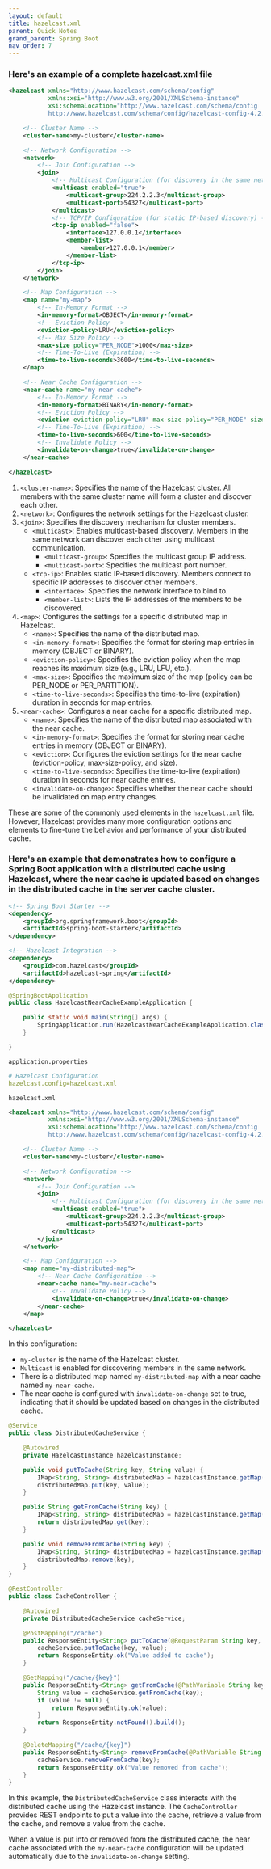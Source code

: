 ```yaml
---
layout: default
title: hazelcast.xml
parent: Quick Notes
grand_parent: Spring Boot
nav_order: 7
---
```

### Here's an example of a complete hazelcast.xml file 
```xml
<hazelcast xmlns="http://www.hazelcast.com/schema/config"
           xmlns:xsi="http://www.w3.org/2001/XMLSchema-instance"
           xsi:schemaLocation="http://www.hazelcast.com/schema/config
           http://www.hazelcast.com/schema/config/hazelcast-config-4.2.xsd">

    <!-- Cluster Name -->
    <cluster-name>my-cluster</cluster-name>

    <!-- Network Configuration -->
    <network>
        <!-- Join Configuration -->
        <join>
            <!-- Multicast Configuration (for discovery in the same network) -->
            <multicast enabled="true">
                <multicast-group>224.2.2.3</multicast-group>
                <multicast-port>54327</multicast-port>
            </multicast>
            <!-- TCP/IP Configuration (for static IP-based discovery) -->
            <tcp-ip enabled="false">
                <interface>127.0.0.1</interface>
                <member-list>
                    <member>127.0.0.1</member>
                </member-list>
            </tcp-ip>
        </join>
    </network>

    <!-- Map Configuration -->
    <map name="my-map">
        <!-- In-Memory Format -->
        <in-memory-format>OBJECT</in-memory-format>
        <!-- Eviction Policy -->
        <eviction-policy>LRU</eviction-policy>
        <!-- Max Size Policy -->
        <max-size policy="PER_NODE">1000</max-size>
        <!-- Time-To-Live (Expiration) -->
        <time-to-live-seconds>3600</time-to-live-seconds>
    </map>

    <!-- Near Cache Configuration -->
    <near-cache name="my-near-cache">
        <!-- In-Memory Format -->
        <in-memory-format>BINARY</in-memory-format>
        <!-- Eviction Policy -->
        <eviction eviction-policy="LRU" max-size-policy="PER_NODE" size="1000"/>
        <!-- Time-To-Live (Expiration) -->
        <time-to-live-seconds>600</time-to-live-seconds>
        <!-- Invalidate Policy -->
        <invalidate-on-change>true</invalidate-on-change>
    </near-cache>

</hazelcast>
```
1. `<cluster-name>`: Specifies the name of the Hazelcast cluster. All members with the same cluster name will form a cluster and discover each other.
2. `<network>`: Configures the network settings for the Hazelcast cluster.
3. `<join>`: Specifies the discovery mechanism for cluster members.
    * `<multicast>`: Enables multicast-based discovery. Members in the same network can discover each other using multicast communication.
        * `<multicast-group>`: Specifies the multicast group IP address.
        * `<multicast-port>`: Specifies the multicast port number.
    * `<tcp-ip>`: Enables static IP-based discovery. Members connect to specific IP addresses to discover other members.
        * `<interface>`: Specifies the network interface to bind to.
        * `<member-list>`: Lists the IP addresses of the members to be discovered.
4. `<map>`: Configures the settings for a specific distributed map in Hazelcast.
    * `<name>`: Specifies the name of the distributed map.
    * `<in-memory-format>`: Specifies the format for storing map entries in memory (OBJECT or BINARY).
    * `<eviction-policy>`: Specifies the eviction policy when the map reaches its maximum size (e.g., LRU, LFU, etc.).
    * `<max-size>`: Specifies the maximum size of the map (policy can be PER_NODE or PER_PARTITION).
    * `<time-to-live-seconds>`: Specifies the time-to-live (expiration) duration in seconds for map entries.
5. `<near-cache>`: Configures a near cache for a specific distributed map.
   * `<name>`: Specifies the name of the distributed map associated with the near cache.
   * `<in-memory-format>`: Specifies the format for storing near cache entries in memory (OBJECT or BINARY).
   * `<eviction>`: Configures the eviction settings for the near cache (eviction-policy, max-size-policy, and size).
   * `<time-to-live-seconds>`: Specifies the time-to-live (expiration) duration in seconds for near cache entries.
   * `<invalidate-on-change>`: Specifies whether the near cache should be invalidated on map entry changes.

These are some of the commonly used elements in the `hazelcast.xml` file. However, Hazelcast provides many more configuration options and elements to fine-tune the behavior and performance of your distributed cache. 

### Here's an example that demonstrates how to configure a Spring Boot application with a distributed cache using Hazelcast, where the near cache is updated based on changes in the distributed cache in the server cache cluster.
```xml
<!-- Spring Boot Starter -->
<dependency>
    <groupId>org.springframework.boot</groupId>
    <artifactId>spring-boot-starter</artifactId>
</dependency>

<!-- Hazelcast Integration -->
<dependency>
    <groupId>com.hazelcast</groupId>
    <artifactId>hazelcast-spring</artifactId>
</dependency>
```
```java
@SpringBootApplication
public class HazelcastNearCacheExampleApplication {

    public static void main(String[] args) {
        SpringApplication.run(HazelcastNearCacheExampleApplication.class, args);
    }

}
```
`application.properties`
```yaml
# Hazelcast Configuration
hazelcast.config=hazelcast.xml
```
`hazelcast.xml`
```xml
<hazelcast xmlns="http://www.hazelcast.com/schema/config"
           xmlns:xsi="http://www.w3.org/2001/XMLSchema-instance"
           xsi:schemaLocation="http://www.hazelcast.com/schema/config
           http://www.hazelcast.com/schema/config/hazelcast-config-4.2.xsd">

    <!-- Cluster Name -->
    <cluster-name>my-cluster</cluster-name>

    <!-- Network Configuration -->
    <network>
        <!-- Join Configuration -->
        <join>
            <!-- Multicast Configuration (for discovery in the same network) -->
            <multicast enabled="true">
                <multicast-group>224.2.2.3</multicast-group>
                <multicast-port>54327</multicast-port>
            </multicast>
        </join>
    </network>

    <!-- Map Configuration -->
    <map name="my-distributed-map">
        <!-- Near Cache Configuration -->
        <near-cache name="my-near-cache">
            <!-- Invalidate Policy -->
            <invalidate-on-change>true</invalidate-on-change>
        </near-cache>
    </map>

</hazelcast>
```
In this configuration:
* `my-cluster` is the name of the Hazelcast cluster.
* `Multicast` is enabled for discovering members in the same network.
* There is a distributed map named `my-distributed-map` with a near cache named `my-near-cache`.
* The near cache is configured with `invalidate-on-change` set to true, indicating that it should be updated based on changes in the distributed cache.

```java
@Service
public class DistributedCacheService {

    @Autowired
    private HazelcastInstance hazelcastInstance;

    public void putToCache(String key, String value) {
        IMap<String, String> distributedMap = hazelcastInstance.getMap("my-distributed-map");
        distributedMap.put(key, value);
    }

    public String getFromCache(String key) {
        IMap<String, String> distributedMap = hazelcastInstance.getMap("my-distributed-map");
        return distributedMap.get(key);
    }

    public void removeFromCache(String key) {
        IMap<String, String> distributedMap = hazelcastInstance.getMap("my-distributed-map");
        distributedMap.remove(key);
    }
}
```
```java
@RestController
public class CacheController {

    @Autowired
    private DistributedCacheService cacheService;

    @PostMapping("/cache")
    public ResponseEntity<String> putToCache(@RequestParam String key, @RequestParam String value) {
        cacheService.putToCache(key, value);
        return ResponseEntity.ok("Value added to cache");
    }

    @GetMapping("/cache/{key}")
    public ResponseEntity<String> getFromCache(@PathVariable String key) {
        String value = cacheService.getFromCache(key);
        if (value != null) {
            return ResponseEntity.ok(value);
        }
        return ResponseEntity.notFound().build();
    }

    @DeleteMapping("/cache/{key}")
    public ResponseEntity<String> removeFromCache(@PathVariable String key) {
        cacheService.removeFromCache(key);
        return ResponseEntity.ok("Value removed from cache");
    }
}
```
In this example, the `DistributedCacheService` class interacts with the distributed cache using the Hazelcast instance. The `CacheController` provides REST endpoints to put a value into the cache, retrieve a value from the cache, and remove a value from the cache.

When a value is put into or removed from the distributed cache, the near cache associated with the `my-near-cache` configuration will be updated automatically due to the `invalidate-on-change` setting.
